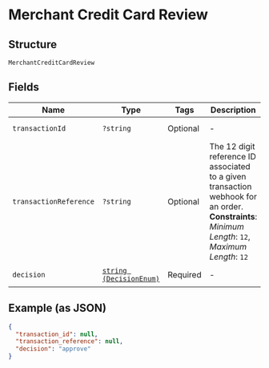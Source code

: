 
# Merchant Credit Card Review

## Structure

`MerchantCreditCardReview`

## Fields

| Name | Type | Tags | Description | Getter | Setter |
|  --- | --- | --- | --- | --- | --- |
| `transactionId` | `?string` | Optional | - | getTransactionId(): ?string | setTransactionId(?string transactionId): void |
| `transactionReference` | `?string` | Optional | The 12 digit reference ID associated to a given transaction webhook for an order.<br>**Constraints**: *Minimum Length*: `12`, *Maximum Length*: `12` | getTransactionReference(): ?string | setTransactionReference(?string transactionReference): void |
| `decision` | [`string (DecisionEnum)`](../../doc/models/decision-enum.md) | Required | - | getDecision(): string | setDecision(string decision): void |

## Example (as JSON)

```json
{
  "transaction_id": null,
  "transaction_reference": null,
  "decision": "approve"
}
```

